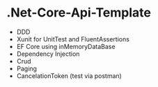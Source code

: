 # .Net-Core-Api-Template

- DDD
- Xunit for UnitTest and FluentAssertions
- EF Core using inMemoryDataBase
- Dependency Injection
- Crud
- Paging
- CancelationToken (test via postman)